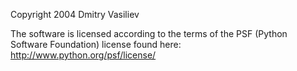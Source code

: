 Copyright 2004 Dmitry Vasiliev

The software is licensed according to the terms of the PSF (Python Software Foundation) license found here: http://www.python.org/psf/license/